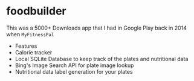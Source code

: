 # foodbuilder
This was a 5000+ Downloads app that I had in Google Play back in 2014 when `MyFitnessPal`

* Features
* Calorie tracker
* Local SQLite Database to keep track of the plates and nutritional data
* Bing's Image Search API for plate image lookup
* Nutritional data label generation for your plates
